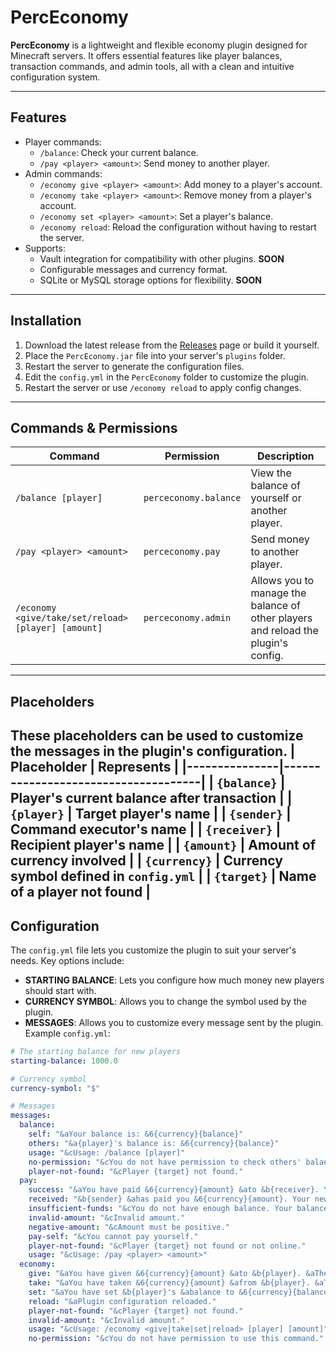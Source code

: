 # PercEconomy
  **PercEconomy** is a lightweight and flexible economy plugin designed for Minecraft servers. It offers essential features like player balances, transaction commands, and admin tools, all with a clean and intuitive configuration system. 

---

## Features
- Player commands:
  - `/balance`: Check your current balance.
  - `/pay <player> <amount>`: Send money to another player.
- Admin commands:
  - `/economy give <player> <amount>`: Add money to a player's account.
  - `/economy take <player> <amount>`: Remove money from a player's account.
  - `/economy set <player> <amount>`: Set a player's balance.
  - `/economy reload`: Reload the configuration without having to restart the server.
- Supports:
  - Vault integration for compatibility with other plugins. **SOON**
  - Configurable messages and currency format. 
  - SQLite or MySQL storage options for flexibility. **SOON**

---

## Installation
1. Download the latest release from the [Releases](https://github.com/Purcify92/PercEconomy/releases) page or build it yourself.
2. Place the `PercEconomy.jar` file into your server's `plugins` folder.
3. Restart the server to generate the configuration files.
4. Edit the `config.yml` in the `PercEconomy` folder to customize the plugin.
5. Restart the server or use `/economy reload` to apply config changes.

---

## Commands & Permissions
| Command                     | Permission               | Description                            |
|-----------------------------|--------------------------|----------------------------------------|
| `/balance [player]`         | `perceconomy.balance`    | View the balance of yourself or another player.         | 
| `/pay <player> <amount>`    | `perceconomy.pay`        | Send money to another player.          |
| `/economy <give/take/set/reload> [player] [amount]`    | `perceconomy.admin`        | Allows you to manage the balance of other players and reload the plugin's config.          |

---
## Placeholders
These placeholders can be used to customize the messages in the plugin's configuration.
| Placeholder   | Represents                           |
|---------------|-------------------------------------|
| `{balance}`   | Player's current balance after transaction |
| `{player}`    | Target player's name                |
| `{sender}`    | Command executor's name             |
| `{receiver}`  | Recipient player's name             |
| `{amount}`    | Amount of currency involved         |
| `{currency}`  | Currency symbol defined in `config.yml` |
| `{target}`    | Name of a player not found          |
---

## Configuration
The `config.yml` file lets you customize the plugin to suit your server's needs. Key options include:
- **STARTING BALANCE**: Lets you configure how much money new players should start with.
- **CURRENCY SYMBOL**: Allows you to change the symbol used by the plugin.
- **MESSAGES**: Allows you to customize every message sent by the plugin.
Example `config.yml`:
```yaml
# The starting balance for new players
starting-balance: 1000.0

# Currency symbol
currency-symbol: "$"

# Messages
messages:
  balance:
    self: "&aYour balance is: &6{currency}{balance}"
    others: "&a{player}'s balance is: &6{currency}{balance}"
    usage: "&cUsage: /balance [player]"
    no-permission: "&cYou do not have permission to check others' balances."
    player-not-found: "&cPlayer {target} not found."
  pay:
    success: "&aYou have paid &6{currency}{amount} &ato &b{receiver}. Your new balance is &6{currency}{balance}"
    received: "&b{sender} &ahas paid you &6{currency}{amount}. Your new balance is &6{currency}{balance}"
    insufficient-funds: "&cYou do not have enough balance. Your balance is &6{currency}{balance}"
    invalid-amount: "&cInvalid amount."
    negative-amount: "&cAmount must be positive."
    pay-self: "&cYou cannot pay yourself."
    player-not-found: "&cPlayer {target} not found or not online."
    usage: "&cUsage: /pay <player> <amount>"
  economy:
    give: "&aYou have given &6{currency}{amount} &ato &b{player}. &aTheir new balance is &6{currency}{balance}"
    take: "&aYou have taken &6{currency}{amount} &afrom &b{player}. &aTheir new balance is &6{currency}{balance}"
    set: "&aYou have set &b{player}'s &abalance to &6{currency}{balance}"
    reload: "&aPlugin configuration reloaded."
    player-not-found: "&cPlayer {target} not found."
    invalid-amount: "&cInvalid amount."
    usage: "&cUsage: /economy <give|take|set|reload> [player] [amount]"
    no-permission: "&cYou do not have permission to use this command."

```
